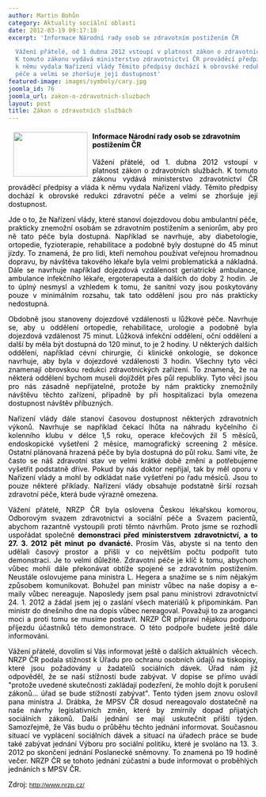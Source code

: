 ```yaml
---
author: Martin Bohůn
category: Aktuality sociální oblasti
date: 2012-03-19 09:17:18
excerpt: 'Informace Národní rady osob se zdravotním postižením ČR

  Vážení přátelé, od 1 dubna 2012 vstoupí v platnost zákon o zdravotních službách
  K tomuto zákonu vydává ministerstvo zdravotnictví ČR prováděcí předpisy a vláda
  k němu vydala Nařízení vlády Těmito předpisy dochází k obrovské redukci zdravotní
  péče a velmi se zhoršuje její dostupnost'
featured-image: images/symboly/cary.jpg
joomla_id: 76
joomla_url: zakon-o-zdravotnich-sluzbach
layout: post
title: Zákon o zdravotních službách
---
```


<h4>
 <img border="0" height="90" src="{{ site.baseurl }}/images/symboly/cary.jpg" style="float: left; margin-left: 10px; margin-right: 10px;" width="150"/>
 <span style="color: #000000;">
  Informace Národní rady osob se zdravotním postižením ČR
 </span>
</h4>
<p style="text-align: justify;">
 <span style="color: #000000;">
  Vážení přátelé, od 1. dubna 2012 vstoupí v platnost zákon o zdravotních službách. K tomuto zákonu vydává ministerstvo zdravotnictví ČR prováděcí předpisy a vláda k němu vydala Nařízení vlády. Těmito předpisy dochází k obrovské redukci zdravotní péče a velmi se zhoršuje její dostupnost.
 </span>
</p>
<p style="text-align: justify;">
 <span style="color: #000000;">
  Jde o to, že Nařízení vlády, které stanoví dojezdovou dobu ambulantní péče, prakticky znemožní osobám se zdravotním postižením a seniorům, aby pro ně tato péče byla dostupná. Například se navrhuje, aby diabetologie, ortopedie, fyzioterapie, rehabilitace a podobně byly dostupné do 45 minut jízdy. To znamená, že pro lidi, kteří nemohou používat veřejnou hromadnou dopravu, by návštěva takového lékaře byla velmi problematická a nákladná. Dále se navrhuje například dojezdová vzdálenost geriatrické ambulance, ambulance infekčního lékaře, ergoterapeuta a dalších do doby 2 hodin. Je to úplný nesmysl a vzhledem k tomu, že sanitní vozy jsou poskytovány pouze v minimálním rozsahu, tak tato oddělení jsou pro nás prakticky nedostupná.
 </span>
</p>
<p style="text-align: justify;">
 <span style="color: #000000;">
  Obdobně jsou stanoveny dojezdové vzdálenosti u lůžkové péče. Navrhuje se, aby u oddělení ortopedie, rehabilitace, urologie a podobně byla dojezdová vzdálenost 75 minut. Lůžková infekční oddělení, oční oddělení a další by měla být dostupná do 120 minut, to je 2 hodiny. U některých dalších oddělení, například cévní chirurgie, či klinické onkologie, se dokonce navrhuje, aby byla v dojezdové vzdálenosti 3 hodin. Všechny tyto věci znamenají obrovskou redukci zdravotnických zařízení. To znamená, že na některá oddělení bychom museli dojíždět přes půl republiky. Tyto věci jsou pro nás zásadně nepřijatelné, protože by nám prakticky znemožnily návštěvu těchto zařízení, případně by při hospitalizaci byla omezena dostupnost návštěv příbuzných.
 </span>
</p>
<p style="text-align: justify;">
 <span style="color: #000000;">
  Nařízení vlády dále stanoví časovou dostupnost některých zdravotních výkonů. Navrhuje se například čekací lhůta na náhradu kyčelního či kolenního klubu v délce 1,5 roku, operace křečových žil 5 měsíců, endoskopické vyšetření 2 měsíce, mamografický screening 2 měsíce. Ostatní plánovaná hrazená péče by byla dostupná do půl roku. Sami víte, že často se náš zdravotní stav ve velmi krátké době změní a potřebujeme vyšetřit podstatně dříve. Pokud by nás doktor nepřijal, tak by měl oporu v Nařízení vlády a mohl by odkládat naše vyšetření po řadu měsíců. Jsou to pouze některé příklady. Nařízení vlády obsahuje podstatně širší rozsah zdravotní péče, která bude výrazně omezena.
 </span>
</p>
<p style="text-align: justify;">
 <span style="color: #000000;">
  Vážení přátelé, NRZP ČR byla oslovena Českou lékařskou komorou, Odborovým svazem zdravotnictví a sociální péče a Svazem pacientů, abychom razantně vystoupili proti těmto návrhům. Proto jsme se rozhodli uspořádat společně
  <strong>
   demonstraci před ministerstvem zdravotnictví, a to 27. 3. 2012 pět minut po dvanácté.
  </strong>
  Prosím Vás, abyste si na tento den udělali časový prostor a přišli v co největším počtu podpořit tuto demonstraci. Je to velmi důležité. Zdravotní péče je klíč k tomu, abychom vůbec mohli dále překonávat obtíže spojené se zdravotním postižením. Neustále oslovujeme pana ministra L. Hegera a snažíme se s ním nějakým způsobem komunikovat. Bohužel pan ministr vůbec na naše dopisy a e-maily vůbec nereaguje. Naposledy jsem psal panu ministrovi zdravotnictví 24. 1. 2012 a žádal jsem jej o zaslání všech materiálů k připomínkám. Pan ministr do dnešního dne na dopis vůbec nereagoval. Považuji to za aroganci moci a proti tomu se musíme postavit. NRZP ČR připraví nějakou podporu příjezdu účastníků této demonstrace. O této podpoře budete ještě dále informováni.
 </span>
</p>
<p style="text-align: justify;">
 <span style="color: #000000;">
  Vážení přátelé, dovolím si Vás informovat ještě o dalších aktuálních  věcech. NRZP ČR podala stížnost k Úřadu pro ochranu osobních údajů na tiskopisy, které jsou požadovány u žadatelů sociálních dávek. Úřad nám již odpověděl, že se naší stížností bude zabývat. V dopise se přímo uvádí "protože uvedené skutečnosti zakládají podezření, že mohlo dojít k porušení zákonů... úřad se bude stížností zabývat". Tento týden jsem znovu oslovil pana ministra J. Drábka, že MPSV ČR dosud nereagovalo dostatečně na naše návrhy legislativních změn, které by zmírnily dopad přijatých sociálních zákonů. Další jednání se mají uskutečnit příští týden. Samozřejmě, že Vás budu o průběhu těchto jednání informovat. Současnou situací ve vyplácení sociálních dávek a situací na úřadech práce se bude také zabývat jednání Výboru pro sociální politiku, které je svoláno na 13. 3. 2012 po skončení jednání Poslanecké sněmovny. To znamená po 19 hodině večer. NRZP ČR se tohoto jednání zúčastní a bude informovat o proběhlých jednáních s MPSV ČR.
 </span>
</p>
<p style="text-align: justify;">
 <span style="color: #000000;">
  Zdroj:
 </span>
 <span style="font-family: Arial; font-size: small;">
  <span style="font-size: 10pt; font-family: Arial;">
   <a href="http://email.seznam.cz/redir?hashId=2025421445&amp;to=http%3a%2f%2fwww%2enrzp%2ecz%2f" target="_blank">
    http://www.nrzp.cz/
   </a>
  </span>
 </span>
</p>